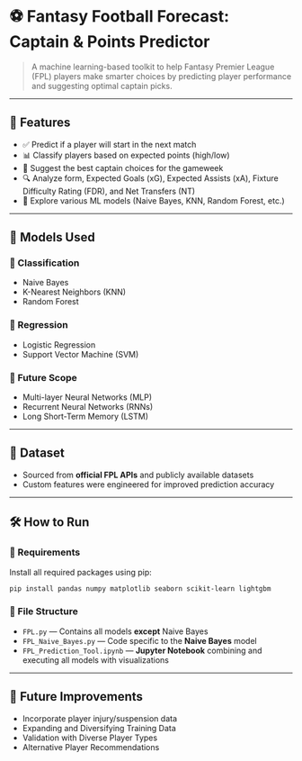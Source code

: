 # ⚽ Fantasy Football Forecast: Captain & Points Predictor

> A machine learning-based toolkit to help Fantasy Premier League (FPL) players make smarter choices by predicting player performance and suggesting optimal captain picks.

---

## 🚀 Features

* ✅ Predict if a player will start in the next match
* 📊 Classify players based on expected points (high/low)
* 👑 Suggest the best captain choices for the gameweek
* 🔍 Analyze form, Expected Goals (xG), Expected Assists (xA), Fixture Difficulty Rating (FDR), and Net Transfers (NT)
* 🧠 Explore various ML models (Naive Bayes, KNN, Random Forest, etc.)

---

## 🧠 Models Used

### 🔷 Classification

* Naive Bayes
* K-Nearest Neighbors (KNN)
* Random Forest

### 🔶 Regression

* Logistic Regression
* Support Vector Machine (SVM)

### 🔮 Future Scope

* Multi-layer Neural Networks (MLP)
* Recurrent Neural Networks (RNNs)
* Long Short-Term Memory (LSTM)

---

## 📁 Dataset

* Sourced from **official FPL APIs** and publicly available datasets
* Custom features were engineered for improved prediction accuracy

---

## 🛠️ How to Run

### 🔧 Requirements

Install all required packages using pip:

```bash
pip install pandas numpy matplotlib seaborn scikit-learn lightgbm
```

### 📂 File Structure

* `FPL.py` — Contains all models **except** Naive Bayes
* `FPL_Naive_Bayes.py` — Code specific to the **Naive Bayes** model
* `FPL_Prediction_Tool.ipynb` — **Jupyter Notebook** combining and executing all models with visualizations

---

## 📌 Future Improvements

* Incorporate player injury/suspension data
* Expanding and Diversifying Training Data
* Validation with Diverse Player Types
* Alternative Player Recommendations
